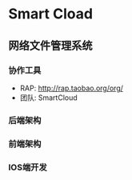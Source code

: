 # Smart Cload
## 网络文件管理系统
### 协作工具
- RAP: http://rap.taobao.org/org/ 
- 团队: SmartCloud 

### 后端架构
### 前端架构
### IOS端开发 